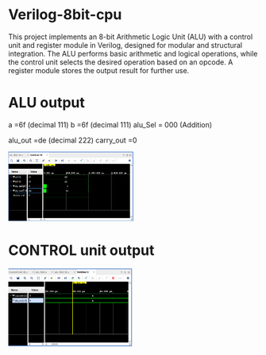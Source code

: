 # Verilog-8bit-cpu
This project implements an 8-bit Arithmetic Logic Unit (ALU) with a control unit and register module in Verilog, designed for modular and structural integration. The ALU performs basic arithmetic and logical operations, while the control unit selects the desired operation based on an opcode. A register module stores the output result for further use.

# ALU output

a =6f (decimal 111)
b =6f (decimal 111)
alu_Sel = 000 (Addition)

alu_out =de (decimal 222)
carry_out =0
<p>
  <img width =50% src="images/Screenshot 2024-12-21 221202.png">
</p>

# CONTROL unit output

<p>
  <img width =50% src="images/Screenshot 2024-12-21 215813.png">
</p>
